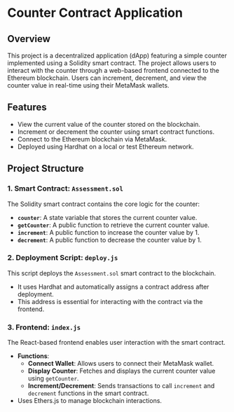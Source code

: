 # Counter Contract Application

## Overview
This project is a decentralized application (dApp) featuring a simple counter implemented using a Solidity smart contract. 
The project allows users to interact with the counter through a web-based frontend connected to the Ethereum blockchain. 
Users can increment, decrement, and view the counter value in real-time using their MetaMask wallets.

## Features
- View the current value of the counter stored on the blockchain.
- Increment or decrement the counter using smart contract functions.
- Connect to the Ethereum blockchain via MetaMask.
- Deployed using Hardhat on a local or test Ethereum network.

## Project Structure
### 1. Smart Contract: `Assessment.sol`
The Solidity smart contract contains the core logic for the counter:
- **`counter`**: A state variable that stores the current counter value.
- **`getCounter`**: A public function to retrieve the current counter value.
- **`increment`**: A public function to increase the counter value by 1.
- **`decrement`**: A public function to decrease the counter value by 1.

### 2. Deployment Script: `deploy.js`
This script deploys the `Assessment.sol` smart contract to the blockchain. 
- It uses Hardhat and automatically assigns a contract address after deployment.
- This address is essential for interacting with the contract via the frontend.

### 3. Frontend: `index.js`
The React-based frontend enables user interaction with the smart contract. 
- **Functions**:
  - **Connect Wallet**: Allows users to connect their MetaMask wallet.
  - **Display Counter**: Fetches and displays the current counter value using `getCounter`.
  - **Increment/Decrement**: Sends transactions to call `increment` and `decrement` functions in the smart contract.
- Uses Ethers.js to manage blockchain interactions.
